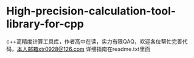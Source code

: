 # High-precision-calculation-tool-library-for-cpp
  c++高精度计算工具库，作者高中在读，实力有限QAQ，欢迎各位帮忙完善代码，本人邮箱xtr0928@126.com
  详细指南在readme.txt里面
